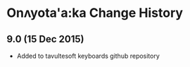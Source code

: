 Onʌyota'a:ka Change History
============================

9.0 (15 Dec 2015)
-----------------

* Added to tavultesoft keyboards github repository
